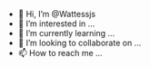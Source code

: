 - 👋 Hi, I’m @Wattessjs
- 👀 I’m interested in ...
- 🌱 I’m currently learning ...
- 💞️ I’m looking to collaborate on ...
- 📫 How to reach me ...

<!---
Wattessjs/Wattessjs is a ✨ special ✨ repository because its `README.md` (this file) appears on your GitHub profile.
You can click the Preview link to take a look at your changes.
--->
